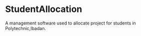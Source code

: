 # StudentAllocation
A management software used to allocate project for students in Polytechnic,Ibadan. 
